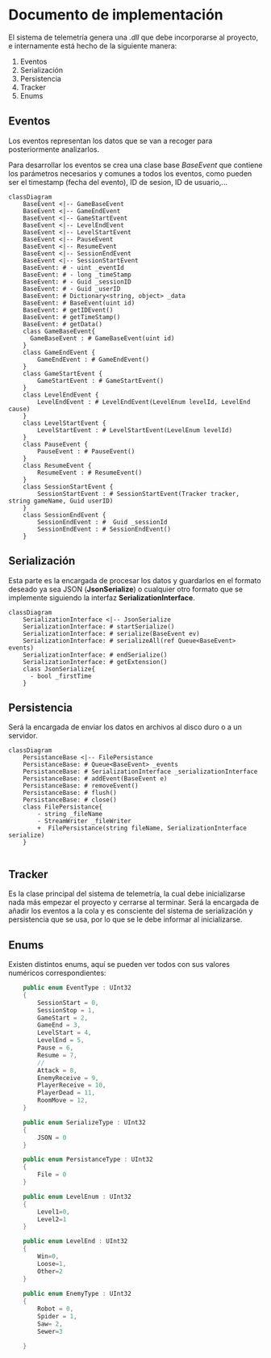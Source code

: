 # Documento de implementación

El sistema de telemetría genera una *.dll* que debe incorporarse al proyecto, e internamente está hecho de la siguiente manera:

1. Eventos
2. Serialización
3. Persistencia
4. Tracker
5. Enums

## Eventos

Los eventos representan los datos que se van a recoger para posteriormente analizarlos.

Para desarrollar los eventos se crea una clase base *BaseEvent* que contiene los parámetros necesarios y comunes a todos los eventos, como pueden ser el timestamp (fecha del evento), ID de sesion, ID de usuario,...

```mermaid
classDiagram
    BaseEvent <|-- GameBaseEvent
    BaseEvent <|-- GameEndEvent
    BaseEvent <|-- GameStartEvent
    BaseEvent <|-- LevelEndEvent
    BaseEvent <|-- LevelStartEvent
    BaseEvent <|-- PauseEvent
    BaseEvent <|-- ResumeEvent
    BaseEvent <|-- SessionEndEvent
    BaseEvent <|-- SessionStartEvent
    BaseEvent: # - uint _eventId
    BaseEvent: # - long _timeStamp
    BaseEvent: # - Guid _sessionID
    BaseEvent: # - Guid _userID
    BaseEvent: # Dictionary<string, object> _data
    BaseEvent: # BaseEvent(uint id)
    BaseEvent: # getIDEvent()
    BaseEvent: # getTimeStamp()
    BaseEvent: # getData() 
    class GameBaseEvent{
      GameBaseEvent : # GameBaseEvent(uint id)
    }
    class GameEndEvent {
        GameEndEvent : # GameEndEvent()
    }
    class GameStartEvent {
        GameStartEvent : # GameStartEvent() 
    }
    class LevelEndEvent {
        LevelEndEvent : # LevelEndEvent(LevelEnum levelId, LevelEnd cause)
    }
    class LevelStartEvent {
        LevelStartEvent : # LevelStartEvent(LevelEnum levelId)
    }
    class PauseEvent {
        PauseEvent : # PauseEvent()
    }
    class ResumeEvent {
        ResumeEvent : # ResumeEvent()
    }
    class SessionStartEvent {
        SessionStartEvent : # SessionStartEvent(Tracker tracker, string gameName, Guid userID)
    }
    class SessionEndEvent {
        SessionEndEvent : #  Guid _sessionId
        SessionEndEvent : # SessionEndEvent()
    }

```

## Serialización

Esta parte es la encargada de procesar los datos y guardarlos en el formato deseado ya sea JSON (**JsonSerialize**) o cualquier otro formato que se implemente siguiendo la interfaz **SerializationInterface**.

```mermaid
classDiagram
    SerializationInterface <|-- JsonSerialize
    SerializationInterface: # startSerialize()
    SerializationInterface: # serialize(BaseEvent ev)
    SerializationInterface: # serializeAll(ref Queue<BaseEvent> events)
    SerializationInterface: # endSerialize()
    SerializationInterface: # getExtension()
    class JsonSerialize{
      - bool _firstTime
    }

```

## Persistencia

Será la encargada de enviar los datos en archivos al disco duro o a un servidor.

```mermaid
classDiagram
    PersistanceBase <|-- FilePersistance
    PersistanceBase: # Queue<BaseEvent> _events
    PersistanceBase: # SerializationInterface _serializationInterface
    PersistanceBase: # addEvent(BaseEvent e)
    PersistanceBase: # removeEvent()
    PersistanceBase: # flush()
    PersistanceBase: # close()
    class FilePersistance{
        - string _fileName
        - StreamWriter _fileWriter
        +  FilePersistance(string fileName, SerializationInterface serialize)
    }


```

## Tracker

Es la clase principal del sistema de telemetría, la cual debe inicializarse nada más empezar el proyecto y cerrarse al terminar.
Será la encargada de añadir los eventos a la cola y es consciente del sistema de serialización y persistencia que se usa, por lo que se le debe informar al inicializarse.


## Enums

Existen distintos enums, aquí se pueden ver todos con sus valores numéricos correspondientes:
```c#
    public enum EventType : UInt32
    {
        SessionStart = 0,
        SessionStop = 1,
        GameStart = 2,
        GameEnd = 3,
        LevelStart = 4,
        LevelEnd = 5,
        Pause = 6,
        Resume = 7,
        //
        Attack = 8,
        EnemyReceive = 9,
        PlayerReceive = 10,
        PlayerDead = 11,
        RoomMove = 12,
    }

    public enum SerializeType : UInt32
    {
        JSON = 0
    }

    public enum PersistanceType : UInt32
    {
        File = 0
    }

    public enum LevelEnum : UInt32
    {
        Level1=0,
        Level2=1
    }

    public enum LevelEnd : UInt32
    {
        Win=0,
        Loose=1,
        Other=2
    }
     
    public enum EnemyType : UInt32
    {
        Robot = 0,
        Spider = 1,
        Saw= 2,
        Sewer=3

    }
```